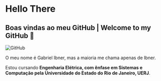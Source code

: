 # Hello There
## Boas vindas ao meu GitHub | Welcome to my GitHub 👋

![GitHub](https://img.shields.io/badge/github-%23121011.svg?style=for-the-badge&logo=github&logoColor=white)

O meu nome é Gabriel Ibner, mas a maioria me chama apenas de Ibner.

Estou cursando __Engenharia Elétrica, com ênfase em Sistemas e Computação pela Universidade do Estado do Rio de Janeiro, UERJ__.
